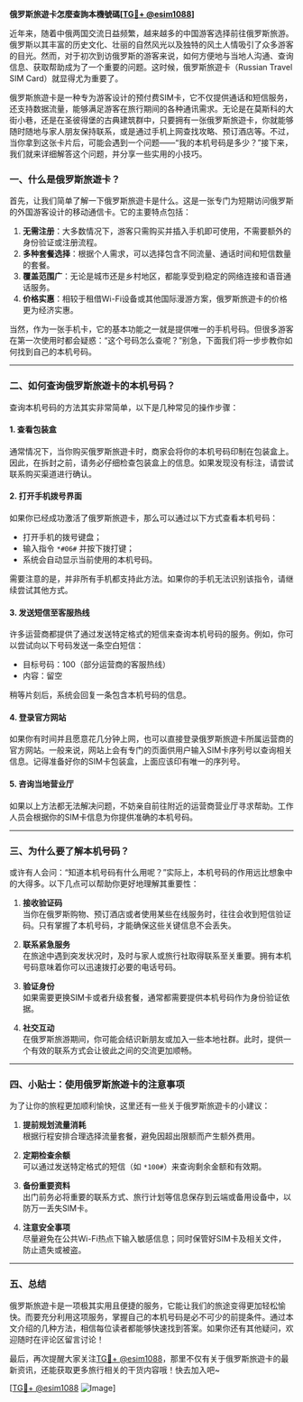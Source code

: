**俄罗斯旅遊卡怎麼查詢本機號碼[[TG💪+ @esim1088](https://t.me/s/esim1088)]**

近年来，随着中俄两国交流日益频繁，越来越多的中国游客选择前往俄罗斯旅游。俄罗斯以其丰富的历史文化、壮丽的自然风光以及独特的风土人情吸引了众多游客的目光。然而，对于初次到访俄罗斯的游客来说，如何方便地与当地人沟通、查询信息、获取帮助成为了一个重要的问题。这时候，俄罗斯旅遊卡（Russian Travel SIM Card）就显得尤为重要了。

俄罗斯旅遊卡是一种专为游客设计的预付费SIM卡，它不仅提供通话和短信服务，还支持数据流量，能够满足游客在旅行期间的各种通讯需求。无论是在莫斯科的大街小巷，还是在圣彼得堡的古典建筑群中，只要拥有一张俄罗斯旅遊卡，你就能够随时随地与家人朋友保持联系，或是通过手机上网查找攻略、预订酒店等。不过，当你拿到这张卡片后，可能会遇到一个问题——“我的本机号码是多少？”接下来，我们就来详细解答这个问题，并分享一些实用的小技巧。

### **一、什么是俄罗斯旅遊卡？**

首先，让我们简单了解一下俄罗斯旅遊卡是什么。这是一张专门为短期访问俄罗斯的外国游客设计的移动通信卡。它的主要特点包括：

1. **无需注册**：大多数情况下，游客只需购买并插入手机即可使用，不需要额外的身份验证或注册流程。
2. **多种套餐选择**：根据个人需求，可以选择包含不同流量、通话时间和短信数量的套餐。
3. **覆盖范围广**：无论是城市还是乡村地区，都能享受到稳定的网络连接和语音通话服务。
4. **价格实惠**：相较于租借Wi-Fi设备或其他国际漫游方案，俄罗斯旅遊卡的价格更为经济实惠。

当然，作为一张手机卡，它的基本功能之一就是提供唯一的手机号码。但很多游客在第一次使用时都会疑惑：“这个号码怎么查呢？”别急，下面我们将一步步教你如何找到自己的本机号码。

---

### **二、如何查询俄罗斯旅遊卡的本机号码？**

查询本机号码的方法其实非常简单，以下是几种常见的操作步骤：

#### **1. 查看包装盒**
通常情况下，当你购买俄罗斯旅遊卡时，商家会将你的本机号码印制在包装盒上。因此，在拆封之前，请务必仔细检查包装盒上的信息。如果发现没有标注，请尝试联系购买渠道进行确认。

#### **2. 打开手机拨号界面**
如果你已经成功激活了俄罗斯旅遊卡，那么可以通过以下方式查看本机号码：
- 打开手机的拨号键盘；
- 输入指令 `*#06#` 并按下拨打键；
- 系统会自动显示当前使用的本机号码。

需要注意的是，并非所有手机都支持此方法。如果你的手机无法识别该指令，请继续尝试其他方式。

#### **3. 发送短信至客服热线**
许多运营商都提供了通过发送特定格式的短信来查询本机号码的服务。例如，你可以尝试向以下号码发送一条空白短信：
- 目标号码：100（部分运营商的客服热线）
- 内容：留空

稍等片刻后，系统会回复一条包含本机号码的信息。

#### **4. 登录官方网站**
如果你有时间并且愿意花几分钟上网，也可以直接登录俄罗斯旅遊卡所属运营商的官方网站。一般来说，网站上会有专门的页面供用户输入SIM卡序列号以查询相关信息。记得准备好你的SIM卡包装盒，上面应该印有唯一的序列号。

#### **5. 咨询当地营业厅**
如果以上方法都无法解决问题，不妨亲自前往附近的运营商营业厅寻求帮助。工作人员会根据你的SIM卡信息为你提供准确的本机号码。

---

### **三、为什么要了解本机号码？**

或许有人会问：“知道本机号码有什么用呢？”实际上，本机号码的作用远比想象中的大得多。以下几点可以帮助你更好地理解其重要性：

1. **接收验证码**  
   当你在俄罗斯购物、预订酒店或者使用某些在线服务时，往往会收到短信验证码。只有掌握了本机号码，才能确保这些关键信息不会丢失。

2. **联系紧急服务**  
   在旅途中遇到突发状况时，及时与家人或旅行社取得联系至关重要。拥有本机号码意味着你可以迅速拨打必要的电话号码。

3. **验证身份**  
   如果需要更换SIM卡或者升级套餐，通常都需要提供本机号码作为身份验证依据。

4. **社交互动**  
   在俄罗斯旅游期间，你可能会结识新朋友或加入一些本地社群。此时，提供一个有效的联系方式会让彼此之间的交流更加顺畅。

---

### **四、小贴士：使用俄罗斯旅遊卡的注意事项**

为了让你的旅程更加顺利愉快，这里还有一些关于俄罗斯旅遊卡的小建议：

1. **提前规划流量消耗**  
   根据行程安排合理选择流量套餐，避免因超出限额而产生额外费用。

2. **定期检查余额**  
   可以通过发送特定格式的短信（如 `*100#`）来查询剩余金额和有效期。

3. **备份重要资料**  
   出门前务必将重要的联系方式、旅行计划等信息保存到云端或备用设备中，以防万一丢失SIM卡。

4. **注意安全事项**  
   尽量避免在公共Wi-Fi热点下输入敏感信息；同时保管好SIM卡及相关文件，防止遗失或被盗。

---

### **五、总结**

俄罗斯旅遊卡是一项极其实用且便捷的服务，它能让我们的旅途变得更加轻松愉快。而要充分利用这项服务，掌握自己的本机号码是必不可少的前提条件。通过本文介绍的几种方法，相信每位读者都能够快速找到答案。如果你还有其他疑问，欢迎随时在评论区留言讨论！

最后，再次提醒大家关注[TG💪+ @esim1088](https://t.me/s/esim1088)，那里不仅有关于俄罗斯旅遊卡的最新资讯，还能获取更多旅行相关的干货内容哦！快去加入吧~

[[TG💪+ @esim1088](https://t.me/s/esim1088) ![Image](https://i.postimg.cc/4NQfJmqS/Snipaste-2025-05-13-00-14-12.png)]